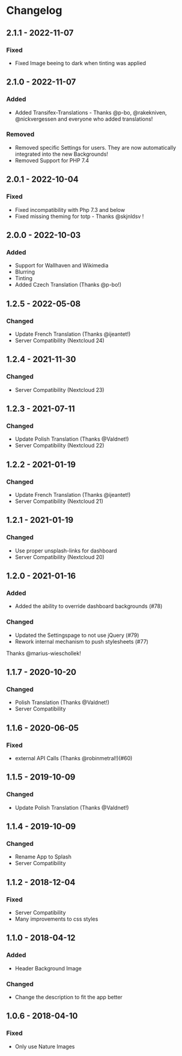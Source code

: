 # Changelog

## 2.1.1 - 2022-11-07
### Fixed
- Fixed Image beeing to dark when tinting was applied

## 2.1.0 - 2022-11-07
### Added
- Added Transifex-Translations - Thanks @p-bo, @rakekniven, @nickvergessen and everyone who added translations!
### Removed
- Removed specific Settings for users. They are now automatically integrated into the new Backgrounds!
- Removed Support for PHP 7.4


## 2.0.1 - 2022-10-04
### Fixed
- Fixed incompatibility with Php 7.3 and below
- Fixed missing theming for totp - Thanks @skjnldsv !

## 2.0.0 - 2022-10-03
### Added
- Support for Wallhaven and Wikimedia
- Blurring
- Tinting
- Added Czech Translation (Thanks @p-bo!)


## 1.2.5 - 2022-05-08
### Changed
- Update French Translation (Thanks @ijeantet!)
- Server Compatibility (Nextcloud 24)

## 1.2.4 - 2021-11-30
### Changed
- Server Compatibility (Nextcloud 23)

## 1.2.3 - 2021-07-11
### Changed
- Update Polish Translation (Thanks @Valdnet!)
- Server Compatibility (Nextcloud 22)

## 1.2.2 - 2021-01-19
### Changed
- Update French Translation (Thanks @ijeantet!)
- Server Compatibility (Nextcloud 21)

## 1.2.1 - 2021-01-19
### Changed
- Use proper unsplash-links for dashboard
- Server Compatibility (Nextcloud 20)

## 1.2.0 - 2021-01-16
### Added
- Added the ability to override dashboard backgrounds (#78)
### Changed
- Updated the Settingspage to not use jQuery (#79)
- Rework internal mechanism to push stylesheets (#77)

Thanks @marius-wieschollek!

## 1.1.7 - 2020-10-20
### Changed
- Polish Translation (Thanks @Valdnet!)
- Server Compatibility

## 1.1.6 - 2020-06-05
### Fixed
- external API Calls (Thanks @robinmetral!)(#60)

## 1.1.5 - 2019-10-09
### Changed
- Update Polish Translation (Thanks @Valdnet!)


## 1.1.4 - 2019-10-09
### Changed
- Rename App to Splash
- Server Compatibility


## 1.1.2 - 2018-12-04
### Fixed
- Server Compatibility
- Many improvements to css styles


## 1.1.0 - 2018-04-12
### Added
- Header Background Image
### Changed
- Change the description to fit the app better


## 1.0.6 - 2018-04-10
### Fixed
- Only use Nature Images
